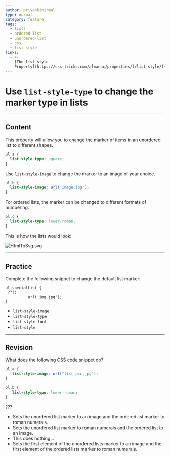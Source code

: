 ```yaml
---
author: priyankinirmal
type: normal
category: feature
tags:
  - lists
  - ordered-list
  - unordered-list
  - css
  - list-style
links:
  - >-
    [The list-style
    Property](https://css-tricks.com/almanac/properties/l/list-style/){website}
---
```


# Use `list-style-type` to change the marker type in lists


---

## Content

This property will allow you to change the marker of items in an unordered list to different shapes.

```css
ul.a {
  list-style-type: square;
}
```

Use `list-style-image` to change the marker to an image of your choice.

```css
ul.b {
  list-style-image: url('image.jpg');
}
```

For ordered lists, the marker can be changed to different formats of numbering.

```css
ol.c {
  list-style-type: lower-roman;
}

```

This is how the lists would look:

![HtmlToSvg.svg](https://img.enkipro.com/a2cae99148fd6cd156e0ad04bf5d01ca.png)


---

## Practice

Complete the following snippet to change the default list marker:

    ul.specialList {
     ???:
              url('img.jpg');
    }

* `list-style-image`
* `list-style-type`
* `list-style-font`
* `list-style`


---

## Revision

What does the following CSS code snippet do?

```css
ul.a {
   list-style-image: url("list-pic.jpg");
}

ol.b {
   list-style-type: lower-roman;
}
```

???

* Sets the unordered list marker to an image and the ordered list marker to roman numerals.
* Sets the unordered list marker to roman numerals and the ordered list to an image.
* This does nothing...
* Sets the first element of the unordered lists marker to an image and the first element of the ordered lists marker to roman numerals.
